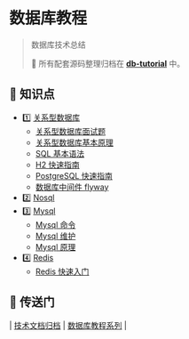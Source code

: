 # 数据库教程

> 数据库技术总结
>
> :dart: 所有配套源码整理归档在 [**db-tutorial**](https://github.com/dunwu/db-tutorial/codes) 中。

## :memo: 知识点

- :one: [关系型数据库](sql/README.md)
  - [关系型数据库面试题](sql/关系型数据库面试题.md)
  - [关系型数据库基本原理](sql/关系型数据库基本原理.md)
  - [SQL 基本语法](sql/sql.md)
  - [H2 快速指南](sql/h2.md)
  - [PostgreSQL 快速指南](sql/postgresql.md)
  - [数据库中间件 flyway](sql/middleware/flyway.md)
- :two: [Nosql](nosql/README.md)
- :three: [Mysql](sql/mysql/README.md)
  - [Mysql 命令](sql/mysql/mysql-cli.md)
  - [Mysql 维护](sql/mysql/mysql-maintain.md)
  - [Mysql 原理](sql/mysql/mysql-theory.md)
- :four: [Redis](nosql/redis/README.md)
  - [Redis 快速入门](nosql/redis/redis-quickstart.md)

## :door: 传送门

| [技术文档归档](https://github.com/dunwu/blog) | [数据库教程系列](https://github.com/dunwu/db-tutorial/codes) |
